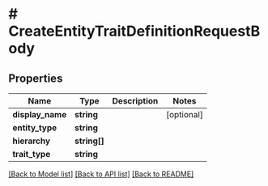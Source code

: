 # # CreateEntityTraitDefinitionRequestBody

## Properties

Name | Type | Description | Notes
------------ | ------------- | ------------- | -------------
**display_name** | **string** |  | [optional]
**entity_type** | **string** |  |
**hierarchy** | **string[]** |  |
**trait_type** | **string** |  |

[[Back to Model list]](../../README.md#models) [[Back to API list]](../../README.md#endpoints) [[Back to README]](../../README.md)

